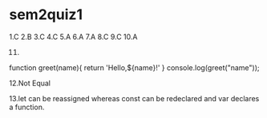 # sem2quiz1

1.C
2.B
3.C
4.C
5.A
6.A
7.A
8.C
9.C
10.A

11.
function greet(name){
    return 'Hello,${name}!'
}
console.log(greet("name"));

12.Not Equal

13.let can be reassigned whereas const can be redeclared and var declares a function.
